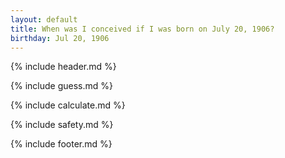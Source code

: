 ```yaml
---
layout: default
title: When was I conceived if I was born on July 20, 1906?
birthday: Jul 20, 1906
---
```


{% include header.md %}

{% include guess.md %}

{% include calculate.md %}

{% include safety.md %}

{% include footer.md %}



